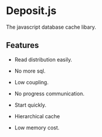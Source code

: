 # Deposit.js

The javascript database cache libary.

## Features

- Read distribution easily.
- No more sql.
- Low coupling.
- No progress communication.

- Start quickly.
- Hierarchical cache
- Low memory cost.
